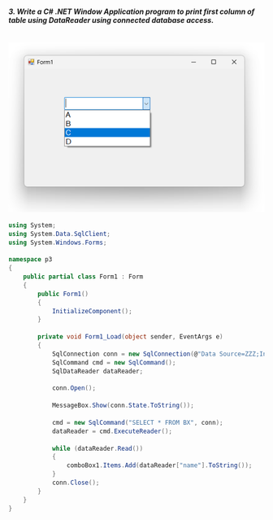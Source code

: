 
#### *3. Write a C# .NET Window Application program to print first column of table using DataReader using connected database access.*

<br/>

<img src="./op.png" style="width:45em" title="output-1" alt="output-1" >

<br/>

```c#
using System;
using System.Data.SqlClient;
using System.Windows.Forms;

namespace p3
{
    public partial class Form1 : Form
    {
        public Form1()
        {
            InitializeComponent();
        }

        private void Form1_Load(object sender, EventArgs e)
        {
            SqlConnection conn = new SqlConnection(@"Data Source=ZZZ;Initial Catalog=master;Integrated Security=True");
            SqlCommand cmd = new SqlCommand();
            SqlDataReader dataReader;

            conn.Open();

            MessageBox.Show(conn.State.ToString());

            cmd = new SqlCommand("SELECT * FROM BX", conn);
            dataReader = cmd.ExecuteReader();

            while (dataReader.Read())
            {
                comboBox1.Items.Add(dataReader["name"].ToString());
            }
            conn.Close();
        }
    }
}
```
